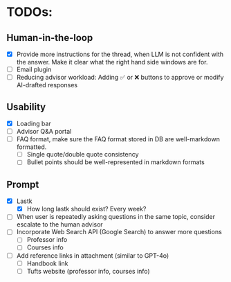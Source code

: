 # TODOs:

## Human-in-the-loop
* [x] Provide more instructions for the thread, when LLM is not confident with the answer. Make it clear what the right hand side windows are for.
* [ ] Email plugin
* [ ] Reducing advisor workload: Adding ✅ or ❌ buttons to approve or modify AI-drafted responses

## Usability
* [x] Loading bar
* [ ] Advisor Q&A portal
* [ ] FAQ format, make sure the FAQ format stored in DB are well-markdown formatted.
   * [ ] Single quote/double quote consistency
   * [ ] Bullet points should be well-represented in markdown formats

## Prompt
* [x] Lastk
   * [x] How long lastk should exist? Every week?
* [ ] When user is repeatedly asking questions in the same topic, consider escalate to the human advisor
* [ ] Incorporate Web Search API (Google Search) to answer more questions
   * [ ] Professor info
   * [ ] Courses info
* [ ] Add reference links in attachment (similar to GPT-4o)
   * [ ] Handbook link
   * [ ] Tufts website (professor info, courses info)
